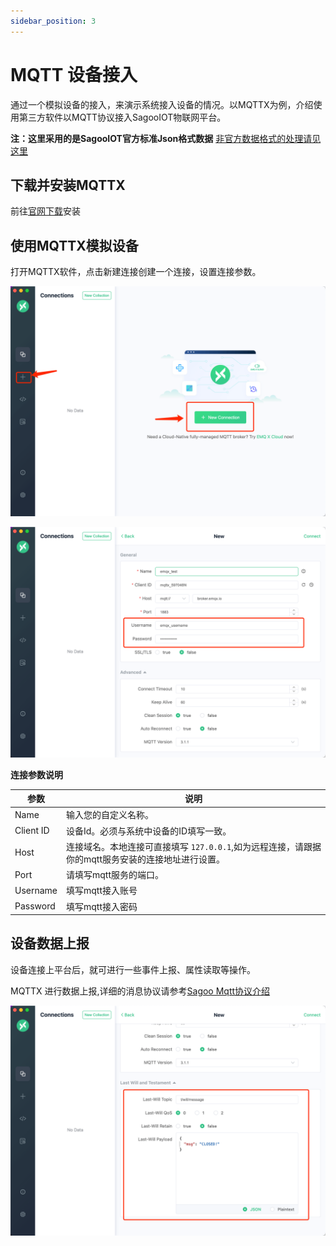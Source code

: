 ```yaml
---
sidebar_position: 3
---
```

# MQTT 设备接入

通过一个模拟设备的接入，来演示系统接入设备的情况。以MQTTX为例，介绍使用第三方软件以MQTT协议接入SagooIOT物联网平台。

**注：这里采用的是SagooIOT官方标准Json格式数据** [非官方数据格式的处理请见这里](mqtt2.md)

## 下载并安装MQTTX

前往[官网下载](https://mqttx.app/)安装

## 使用MQTTX模拟设备

打开MQTTX软件，点击新建连接创建一个连接，设置连接参数。

![mqttx-create](../imgs/device_access/mqttx-create.png)

![mqttx-user](../imgs/device_access/mqttx-user.png)

 **连接参数说明**

| 参数      | 说明                                                         |
| --------- | ------------------------------------------------------------ |
| Name      | 输入您的自定义名称。                                         |
| Client ID | 设备Id。必须与系统中设备的ID填写一致。                       |
| Host      | 连接域名。本地连接可直接填写 `127.0.0.1`,如为远程连接，请跟据你的mqtt服务安装的连接地址进行设置。 |
| Port      | 请填写mqtt服务的端口。                                       |
| Username  | 填写mqtt接入账号                                             |
| Password  | 填写mqtt接入密码                                             |



## 设备数据上报

设备连接上平台后，就可进行一些事件上报、属性读取等操作。

MQTTX 进行数据上报,详细的消息协议请参考[Sagoo Mqtt协议介绍](/develop/protocol/mqtt.md)

![mqttx-willmessage](../imgs/device_access/mqttx-willmessage.png)

